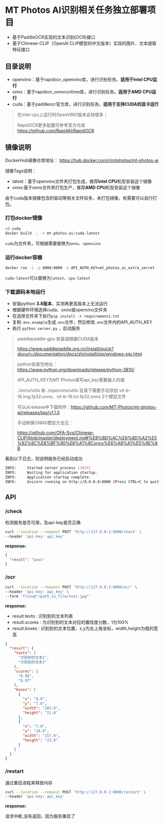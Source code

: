 # MT Photos AI识别相关任务独立部署项目

- 基于PaddleOCR实现的文本识别(OCR)接口
- 基于Chinese-CLIP（OpenAI CLIP模型的中文版本）实现的图片、文本提取特征接口

## 目录说明

- openvino：基于rapidocr_openvino库，进行识别任务。**适用于Intel CPU运行**
- onnx：基于rapidocr_onnxruntime库，进行识别任务。**适用于AMD CPU运行**
- cuda：基于paddleocr官方库，进行识别任务。**适用于支持CUDA的显卡运行**

> 在Intel cpu上运行时OpenVINO版本会快很多；

>RapidOCR更多配置可参考官方仓库 https://github.com/RapidAI/RapidOCR

## 镜像说明

DockerHub镜像仓库地址：
https://hub.docker.com/r/mtphotos/mt-photos-ai

镜像Tags说明：

- latest：基于openvino文件夹打包生成，推荐**Intel CPU**机型安装这个镜像
- onnx:基于onnx文件夹打包生产，推荐**AMD CPU**机型安装这个镜像

由于cuda版本镜像包含的驱动等相关文件较多，未打包镜像，有需要可以自行打包。


### 打包docker镜像

```bash
cd cuda
docker build  . -t mt-photos-ai:cuda-latest
```
`cuda`为文件夹，可根据需要替换为`onnx`、`openvino`

### 运行docker容器

```bash
docker run -i -p 8000:8000 -e API_AUTH_KEY=mt_photos_ai_extra_secret --name mt-photos-ai --restart="unless-stopped" mt-photos-ai:cuda-latest
```
`cuda-latest`可以替换为`latest`、`cpu-latest`


### 下载源码本地运行

- 安装python **3.8版本**，实测再更高版本上无法运行
- 根据硬件环境选择cuda、onnx或openvino文件夹
- 在选择文件夹下执行`pip install -r requirements.txt`
- 复制`.env.example`生成`.env`文件，然后修改`.env`文件内的API_AUTH_KEY
- 执行 `python server.py` ，启动服务

> paddlepaddle-gpu 安装请根据CUDA版本 
> 
> https://www.paddlepaddle.org.cn/install/quick?docurl=/documentation/docs/zh/install/pip/windows-pip.html

> python安装包地址： https://www.python.org/downloads/release/python-3810/
> 
> API_AUTH_KEY为MT Photos填写api_key需要输入的值

> ./onnx/utils 和 ./openvino/utils 目录下需要手动添加 vit-b-16.img.fp32.onnx、vit-b-16.txt.fp32.onnx 2个模型文件
>
> 可以从release中下载附件：https://github.com/MT-Photos/mt-photos-ai/releases/tag/v1.1.0
>
> 手动转换ONNX模型方法见：
>
> https://github.com/OFA-Sys/Chinese-CLIP/blob/master/deployment.md#%E8%BD%AC%E6%8D%A2%E5%92%8C%E8%BF%90%E8%A1%8Connx%E6%A8%A1%E5%9E%8B


看到以下日志，则说明服务已经启动成功
```bash
INFO:     Started server process [3024]
INFO:     Waiting for application startup.
INFO:     Application startup complete.
INFO:     Uvicorn running on http://0.0.0.0:8000 (Press CTRL+C to quit)
```


## API

### /check

检测服务是否可用，及api-key是否正确

```bash
curl --location --request POST 'http://127.0.0.1:8000/check' \
--header 'api-key: api_key'
```

**response:**

```json
{
  "result": "pass"
}
```

### /ocr

```bash
curl --location --request POST 'http://127.0.0.1:8000/ocr' \
--header 'api-key: api_key' \
--form 'file=@"/path_to_file/test.jpg"'
```

**response:**

- result.texts : 识别到的文本列表
- result.scores : 为识别到的文本对应的置信度分数，1为100%
- result.boxes : 识别到的文本位置，x,y为左上角坐标，width,height为框的宽高

```json
{
  "result": {
    "texts": [
      "识别到的文本1",
      "识别到的文本2"
    ],
    "scores": [
      "0.98",
      "0.97"
    ],
    "boxes": [
      {
        "x": "4.0",
        "y": "7.0",
        "width": "283.0",
        "height": "21.0"
      },
      {
        "x": "7.0",
        "y": "34.0",
        "width": "157.0",
        "height": "23.0"
      }
    ]
  }
}
```

### /restart

通过重启进程来释放内存

```bash
curl --location --request POST 'http://127.0.0.1:8000/restart' \
--header 'api-key: api_key'
```

**response:**

请求中断,没有返回，因为服务重启了
